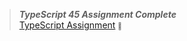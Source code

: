 >**_TypeScript 45 Assignment Complete_** <br>
[TypeScript Assignment](https://github.com/Bilal0335/typescript-assignment) <span style='font-size:10px;'>&#128578;</span>

